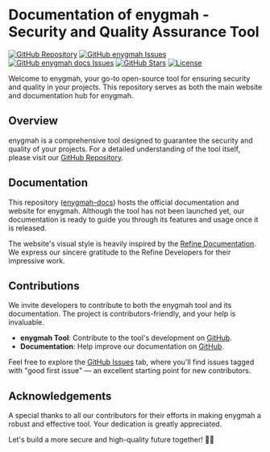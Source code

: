 # Documentation of enygmah - Security and Quality Assurance Tool

[![GitHub Repository](https://img.shields.io/badge/GitHub-enygmah-181717?logo=github&style=flat-square)](https://github.com/hotaydev/enygmah)
[![GitHub enygmah Issues](https://img.shields.io/github/issues/hotaydev/enygmah?color=green&label=Enygmah%20Issues&style=flat-square)](https://github.com/hotaydev/enygmah/issues)
[![GitHub enygmah docs Issues](https://img.shields.io/github/issues/hotaydev/enygmah-docs?color=green&label=Docs%20Issues&style=flat-square)](https://github.com/hotaydev/enygmah-docs/issues)
[![GitHub Stars](https://img.shields.io/github/stars/hotaydev/enygmah?style=flat-square)](https://github.com/hotaydev/enygmah/stargazers)
[![License](https://img.shields.io/github/license/hotaydev/enygmah?style=flat-square)](https://github.com/hotaydev/enygmah/blob/main/LICENSE)

Welcome to enygmah, your go-to open-source tool for ensuring security and quality in your projects. This repository serves as both the main website and documentation hub for enygmah.

## Overview

enygmah is a comprehensive tool designed to guarantee the security and quality of your projects. For a detailed understanding of the tool itself, please visit our [GitHub Repository](https://github.com/hotaydev/enygmah).

## Documentation

This repository ([enygmah-docs](https://github.com/hotaydev/enygmah-docs)) hosts the official documentation and website for enygmah. Although the tool has not been launched yet, our documentation is ready to guide you through its features and usage once it is released.

The website's visual style is heavily inspired by the [Refine Documentation](https://github.com/refinedev/refine/tree/master/documentation). We express our sincere gratitude to the Refine Developers for their impressive work.

## Contributions

We invite developers to contribute to both the enygmah tool and its documentation. The project is contributors-friendly, and your help is invaluable.

- **enygmah Tool**: Contribute to the tool's development on [GitHub](https://github.com/hotaydev/enygmah).
- **Documentation**: Help improve our documentation on [GitHub](https://github.com/hotaydev/enygmah-docs).

Feel free to explore the [GitHub Issues](https://github.com/hotaydev/enygmah-docs/issues) tab, where you'll find issues tagged with "good first issue" — an excellent starting point for new contributors.

## Acknowledgements

A special thanks to all our contributors for their efforts in making enygmah a robust and effective tool. Your dedication is greatly appreciated.

Let's build a more secure and high-quality future together! 🚀✨

